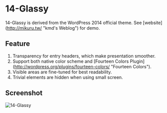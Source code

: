 14-Glassy
==========

14-Glassy is derived from the WordPress 2014 official theme. See [website] (http://mikuru.tw/ "kmd's  Weblog") for demo.

Feature
--------

1.  Transparency for entry headers, which make presentation smoother.
2.  Support both native color scheme and [Fourteen Colors Plugin] (http://wordpress.org/plugins/fourteen-colors/ "Fourteen Colors").
3.  Visible areas are fine-tuned for best readability.
4.  Trivial elements are hidden when using small screen.

Screenshot
-----------
![14-Glassy](https://themes.svn.wordpress.org/14-glassy/1.0.0/screenshot.png)
